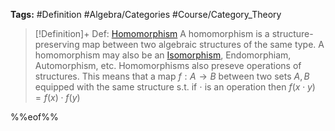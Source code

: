 ---
---

**Tags:** #Definition #Algebra/Categories #Course/Category_Theory

 > 
 > \[!Definition\]+ Def: [Homomorphism](Homomorphism.md)
 > A homomorphism is a structure-preserving map between two algebraic structures of the same type. A homomorphism may also be an [Isomorphism](Isomorphism.md), Endomorphiam, Automorphism, etc.
 > Homomorphisms also preseve operations of structures. This means that a map $f:A\to B$ between two sets $A,B$ equipped with the same structure s.t. if $\cdot$ is an operation then $f(x\cdot y)=f(x)\cdot f(y)$

%%eof%%
